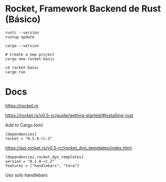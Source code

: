 # Rocket, Framework Backend de Rust (Básico)

```
rustc --version
rustup update

cargo --version

# Create a new project
cargo new rocket-basic

cd rocket-basic
cargo run

```

# Docs

https://rocket.rs

https://rocket.rs/v0.5-rc/guide/getting-started/#installing-rust


Add to Cargo.toml

```
[dependencies]
rocket = "0.5.0-rc.2" 
```



https://api.rocket.rs/v0.5-rc/rocket_dyn_templates/index.html

```
[dependencies.rocket_dyn_templates]
version = "0.1.0-rc.2"
features = ["handlebars", "tera"]
````

Uso solo handlebars